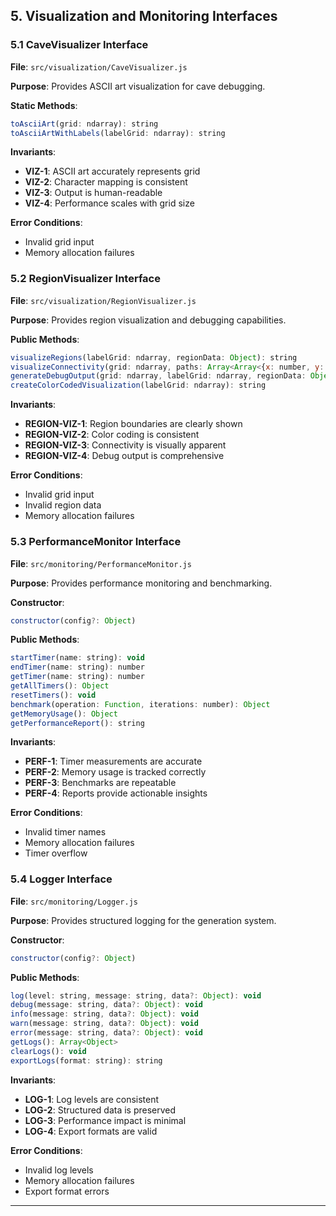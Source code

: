 ## 5. Visualization and Monitoring Interfaces

### 5.1 CaveVisualizer Interface

**File**: `src/visualization/CaveVisualizer.js`

**Purpose**: Provides ASCII art visualization for cave debugging.

**Static Methods**:
```javascript
toAsciiArt(grid: ndarray): string
toAsciiArtWithLabels(labelGrid: ndarray): string
```

**Invariants**:
- **VIZ-1**: ASCII art accurately represents grid
- **VIZ-2**: Character mapping is consistent
- **VIZ-3**: Output is human-readable
- **VIZ-4**: Performance scales with grid size

**Error Conditions**:
- Invalid grid input
- Memory allocation failures

### 5.2 RegionVisualizer Interface

**File**: `src/visualization/RegionVisualizer.js`

**Purpose**: Provides region visualization and debugging capabilities.

**Public Methods**:
```javascript
visualizeRegions(labelGrid: ndarray, regionData: Object): string
visualizeConnectivity(grid: ndarray, paths: Array<Array<{x: number, y: number}>>): string
generateDebugOutput(grid: ndarray, labelGrid: ndarray, regionData: Object): string
createColorCodedVisualization(labelGrid: ndarray): string
```

**Invariants**:
- **REGION-VIZ-1**: Region boundaries are clearly shown
- **REGION-VIZ-2**: Color coding is consistent
- **REGION-VIZ-3**: Connectivity is visually apparent
- **REGION-VIZ-4**: Debug output is comprehensive

**Error Conditions**:
- Invalid grid input
- Invalid region data
- Memory allocation failures

### 5.3 PerformanceMonitor Interface

**File**: `src/monitoring/PerformanceMonitor.js`

**Purpose**: Provides performance monitoring and benchmarking.

**Constructor**:
```javascript
constructor(config?: Object)
```

**Public Methods**:
```javascript
startTimer(name: string): void
endTimer(name: string): number
getTimer(name: string): number
getAllTimers(): Object
resetTimers(): void
benchmark(operation: Function, iterations: number): Object
getMemoryUsage(): Object
getPerformanceReport(): string
```

**Invariants**:
- **PERF-1**: Timer measurements are accurate
- **PERF-2**: Memory usage is tracked correctly
- **PERF-3**: Benchmarks are repeatable
- **PERF-4**: Reports provide actionable insights

**Error Conditions**:
- Invalid timer names
- Memory allocation failures
- Timer overflow

### 5.4 Logger Interface

**File**: `src/monitoring/Logger.js`

**Purpose**: Provides structured logging for the generation system.

**Constructor**:
```javascript
constructor(config?: Object)
```

**Public Methods**:
```javascript
log(level: string, message: string, data?: Object): void
debug(message: string, data?: Object): void
info(message: string, data?: Object): void
warn(message: string, data?: Object): void
error(message: string, data?: Object): void
getLogs(): Array<Object>
clearLogs(): void
exportLogs(format: string): string
```

**Invariants**:
- **LOG-1**: Log levels are consistent
- **LOG-2**: Structured data is preserved
- **LOG-3**: Performance impact is minimal
- **LOG-4**: Export formats are valid

**Error Conditions**:
- Invalid log levels
- Memory allocation failures
- Export format errors

---
